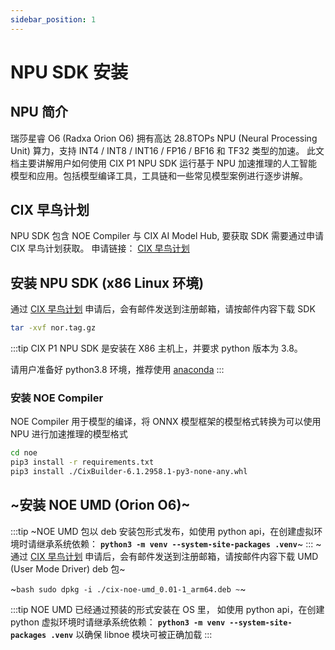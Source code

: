 ```yaml
---
sidebar_position: 1
---
```


# NPU SDK 安装

## NPU 简介

瑞莎星睿 O6 (Radxa Orion O6) 拥有高达 28.8TOPs NPU (Neural Processing Unit) 算力，支持 INT4 / INT8 / INT16 / FP16 / BF16 和 TF32 类型的加速。
此文档主要讲解用户如何使用 CIX P1 NPU SDK 运行基于 NPU 加速推理的人工智能模型和应用。包括模型编译工具，工具链和一些常见模型案例进行逐步讲解。

## CIX 早鸟计划

NPU SDK 包含 NOE Compiler 与 CIX AI Model Hub, 要获取 SDK 需要通过申请 CIX 早鸟计划获取。
申请链接： [CIX 早鸟计划](https://support.cixtech.com/#/)

## 安装 NPU SDK (x86 Linux 环境)

通过 [CIX 早鸟计划](#cix-早鸟计划) 申请后，会有邮件发送到注册邮箱，请按邮件内容下载 SDK

```bash
tar -xvf nor.tag.gz
```

:::tip
CIX P1 NPU SDK 是安装在 X86 主机上，并要求 python 版本为 3.8。

请用户准备好 python3.8 环境，推荐使用 [anaconda](https://www.anaconda.com/download)
:::

### 安装 NOE Compiler

NOE Compiler 用于模型的编译，将 ONNX 模型框架的模型格式转换为可以使用 NPU 进行加速推理的模型格式

```bash
cd noe
pip3 install -r requirements.txt
pip3 install ./CixBuilder-6.1.2958.1-py3-none-any.whl
```

## ~安装 NOE UMD (Orion O6)~

:::tip
~NOE UMD 包以 deb 安装包形式发布，如使用 python api，在创建虚拟环境时请继承系统依赖： **`python3 -m venv --system-site-packages .venv`**~
:::
~通过 [CIX 早鸟计划](#cix-早鸟计划) 申请后，会有邮件发送到注册邮箱，请按邮件内容下载 UMD (User Mode Driver) deb 包~

~`bash
sudo dpkg -i ./cix-noe-umd_0.01-1_arm64.deb
~`~

:::tip
NOE UMD 已经通过预装的形式安装在 OS 里， 如使用 python api，在创建 python 虚拟环境时请继承系统依赖： **`python3 -m venv --system-site-packages .venv`** 以确保 libnoe 模块可被正确加载
:::

